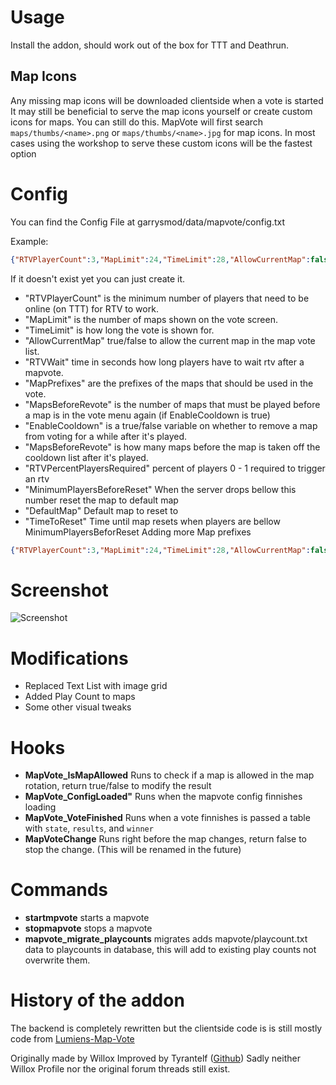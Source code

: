 
Usage
=======================
Install the addon, should work out of the box for TTT and Deathrun.

## Map Icons
Any missing map icons will be downloaded clientside when a vote is started
It may still be beneficial to serve the map icons yourself or create custom icons for maps. You can still do this.
MapVote will first search `maps/thumbs/<name>.png` or `maps/thumbs/<name>.jpg` for map icons.
In most cases using the workshop to serve these custom icons will be the fastest option

Config
=======================

You can find the Config File at garrysmod/data/mapvote/config.txt

Example:
```JSON
{"RTVPlayerCount":3,"MapLimit":24,"TimeLimit":28,"AllowCurrentMap":false,"MapPrefixes":{"1":"ttt_"},"MapsBeforeRevote":3,"EnableCooldown":true}
```

If it doesn't exist yet you can just create it.

* "RTVPlayerCount" is the minimum number of players that need to be online (on TTT) for RTV to work.
* "MapLimit" is the number of maps shown on the vote screen.
* "TimeLimit" is how long the vote is shown for.
* "AllowCurrentMap" true/false to allow the current map in the map vote list.
* "RTVWait" time in seconds how long players have to wait rtv after a mapvote.
* "MapPrefixes" are the prefixes of the maps that should be used in the vote.
* "MapsBeforeRevote" is the number of maps that must be played before a map is in the vote menu again (if EnableCooldown is true)
* "EnableCooldown" is a true/false variable on whether to remove a map from voting for a while after it's played.
* "MapsBeforeRevote" is how many maps before the map is taken off the cooldown list after it's played.
* "RTVPercentPlayersRequired" percent of players 0 - 1 required to trigger an rtv
* "MinimumPlayersBeforeReset" When the server drops bellow this number reset the map to default map
* "DefaultMap" Default map to reset to
* "TimeToReset" Time until map resets when players are bellow MinimumPlayersBeforReset
Adding more Map prefixes

```JSON
{"RTVPlayerCount":3,"MapLimit":24,"TimeLimit":28,"AllowCurrentMap":false,"MapPrefixes":{"1":"ttt_","2":"zm_","3":"de_"},"MapsBeforeRevote":3,"EnableCooldown":true}
```

Screenshot
=======================
![Screenshot](https://i.imgur.com/LpJOR9x.png)

Modifications
=======================
* Replaced Text List with image grid
* Added Play Count to maps
* Some other visual tweaks


Hooks
======================
- **MapVote_IsMapAllowed** Runs to check if a map is allowed in the map rotation, return true/false to modify the result
- **MapVote_ConfigLoaded"** Runs when the mapvote config finnishes loading
- **MapVote_VoteFinished** Runs when a vote finnishes is passed a table with `state`, `results`, and `winner`
- **MapVoteChange** Runs right before the map changes, return false to stop the change. (This will be renamed in the future)

Commands
===================
- **startmpvote** starts a mapvote
- **stopmapvote** stops a mapvote
- **mapvote_migrate_playcounts** migrates adds mapvote/playcount.txt data to playcounts in database, this will add to existing play counts not overwrite them.


History of the addon
===========
The backend is completely rewritten but the clientside code is is still mostly code from [Lumiens-Map-Vote](https://github.com/lumien231/Lumiens-Map-Vote) 

Originally made by Willox
Improved by Tyrantelf ([Github](https://github.com/tyrantelf/gmod-mapvote))
Sadly neither Willox Profile nor the original forum threads still exist.
